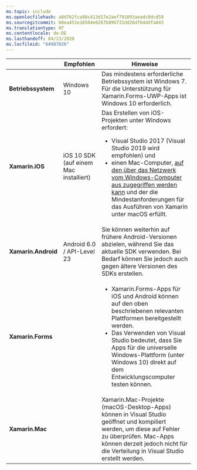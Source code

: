 ```yaml
---
ms.topic: include
ms.openlocfilehash: a8d762fca98c413d17e2aef791093aeadc0dcd59
ms.sourcegitcommit: b0ea451e18504e6267b896732dd26df64ddfa843
ms.translationtype: HT
ms.contentlocale: de-DE
ms.lasthandoff: 04/13/2020
ms.locfileid: "64987026"
---
```

||Empfohlen|Hinweise|
|---|---|---|
|**Betriebssystem**|Windows 10|Das mindestens erforderliche Betriebssystem ist Windows 7. Für die Unterstützung für Xamarin.Forms-UWP-Apps ist Windows 10 erforderlich.
|**Xamarin.iOS**|iOS 10 SDK (auf einem Mac installiert)|Das Erstellen von iOS-Projekten unter Windows erfordert:<ul><li>Visual Studio 2017 (Visual Studio 2019 wird empfohlen) und</li><li>einen Mac-Computer, <a href="~/ios/get-started/installation/windows/connecting-to-mac/index.md">auf den über das Netzwerk vom Windows-Computer aus zugegriffen werden kann</a> und der die Mindestanforderungen für das Ausführen von Xamarin unter macOS erfüllt.</li></ul>|
|**Xamarin.Android**|Android 6.0 / API-Level 23|Sie können weiterhin auf frühere Android-Versionen abzielen, während Sie das aktuelle SDK verwenden. Bei Bedarf können Sie jedoch auch gegen ältere Versionen des SDKs erstellen.|
|**Xamarin.Forms**||<ul><li>Xamarin.Forms-Apps für iOS und Android können auf den oben beschriebenen relevanten Plattformen bereitgestellt werden.</li><li>Das Verwenden von Visual Studio bedeutet, dass Sie Apps für die universelle Windows-Plattform (unter Windows 10) direkt auf dem Entwicklungscomputer testen können.</li></ul>|
|**Xamarin.Mac**||Xamarin.Mac-Projekte (macOS-Desktop-Apps) können in Visual Studio geöffnet und kompiliert werden, um diese auf Fehler zu überprüfen. Mac-Apps können derzeit jedoch nicht für die Verteilung in Visual Studio erstellt werden.|
